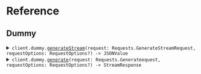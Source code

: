 # Reference
## Dummy
<details><summary><code>client.dummy.<a href="/Sources/Resources/Dummy/DummyClient.swift">generateStream</a>(request: Requests.GenerateStreamRequest, requestOptions: RequestOptions?) -> JSONValue</code></summary>
<dl>
<dd>

#### 🔌 Usage

<dl>
<dd>

<dl>
<dd>

```swift
import Foundation
import Streaming

private func main() async throws {
    let client = StreamingClient()

    try await client.dummy.generateStream(request: .init(
        stream: ,
        numEvents: 1
    ))
}

try await main()
```
</dd>
</dl>
</dd>
</dl>

#### ⚙️ Parameters

<dl>
<dd>

<dl>
<dd>

**request:** `Requests.GenerateStreamRequest` 
    
</dd>
</dl>

<dl>
<dd>

**requestOptions:** `RequestOptions?` — Additional options for configuring the request, such as custom headers or timeout settings.
    
</dd>
</dl>
</dd>
</dl>


</dd>
</dl>
</details>

<details><summary><code>client.dummy.<a href="/Sources/Resources/Dummy/DummyClient.swift">generate</a>(request: Requests.Generateequest, requestOptions: RequestOptions?) -> StreamResponse</code></summary>
<dl>
<dd>

#### 🔌 Usage

<dl>
<dd>

<dl>
<dd>

```swift
import Foundation
import Streaming

private func main() async throws {
    let client = StreamingClient()

    try await client.dummy.generate(request: .init(
        stream: ,
        numEvents: 5
    ))
}

try await main()
```
</dd>
</dl>
</dd>
</dl>

#### ⚙️ Parameters

<dl>
<dd>

<dl>
<dd>

**request:** `Requests.Generateequest` 
    
</dd>
</dl>

<dl>
<dd>

**requestOptions:** `RequestOptions?` — Additional options for configuring the request, such as custom headers or timeout settings.
    
</dd>
</dl>
</dd>
</dl>


</dd>
</dl>
</details>
